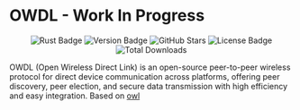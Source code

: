 # OWDL - Work In Progress

<p align="center">
  <img src="https://img.shields.io/badge/rust-202124?style=for-the-badge&logo=rust&logoColor=white" alt="Rust Badge"/>
  <img src="https://img.shields.io/badge/version-v0.1.0-blueviolet?style=for-the-badge" alt="Version Badge"/>
  <img src="https://img.shields.io/github/stars/seregonwar/OWDL?style=for-the-badge&logo=github&color=yellow" alt="GitHub Stars"/>
  <img src="https://img.shields.io/badge/license-MIT-2ea44f?style=for-the-badge&logo=open-source-initiative&logoColor=white" alt="License Badge"/>
  <img src="https://img.shields.io/github/downloads/seregonwar/OWDL/total.svg?style=for-the-badge&color=orange&logo=cloud-download" alt="Total Downloads"/>
</p>

OWDL (Open Wireless Direct Link) is an open-source peer-to-peer wireless protocol for direct device communication across platforms, offering peer discovery, peer election, and secure data transmission with high efficiency and easy integration. Based on [owl](https://github.com/seemoo-lab/owl)
